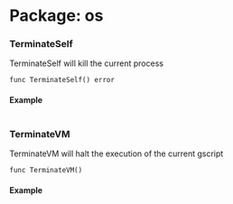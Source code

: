 
# Package: os


### TerminateSelf

TerminateSelf will kill the current process

``````
func TerminateSelf() error
``````
#### Example
``````

``````

### TerminateVM

TerminateVM will halt the execution of the current gscript

``````
func TerminateVM()
``````
#### Example
``````

``````

